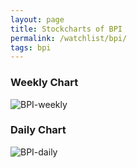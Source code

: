 ```yaml
---
layout: page
title: Stockcharts of BPI
permalink: /watchlist/bpi/
tags: bpi
---
```


### Weekly Chart
![BPI-weekly](http://www.marketwatch.com/kaavio.Webhost/charts/big.chart?nosettings=1&symb=BPI&uf=0&type=4&size=3&sid=10332446&style=1013&freq=2&time=12&ma=6&maval=20,50,200&lf=4&lf2=0&lf3=0&height=510&width=720&mocktick=1)

### Daily Chart
![BPI-daily](http://www.marketwatch.com/kaavio.Webhost/charts/big.chart?nosettings=1&symb=BPI&uf=7168&type=4&size=3&sid=10332446&style=1013&freq=1&time=8&ma=6&maval=20,50,200&lf=4&lf2=0&lf3=0&height=510&width=720&mocktick=1)
